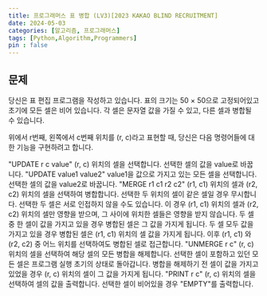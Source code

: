 ```yaml
---
title: 프로그래머스 표 병합 (LV3)[2023 KAKAO BLIND RECRUITMENT] 
date: 2024-05-03
categories: [알고리즘, 프로그래머스]
tags: [Python,Algorithm,Programmers]
pin : false
---
```

## 문제

당신은 표 편집 프로그램을 작성하고 있습니다.
표의 크기는 50 × 50으로 고정되어있고 초기에 모든 셀은 비어 있습니다.
각 셀은 문자열 값을 가질 수 있고, 다른 셀과 병합될 수 있습니다.

위에서 r번째, 왼쪽에서 c번째 위치를 (r, c)라고 표현할 때, 당신은 다음 명령어들에 대한 기능을 구현하려고 합니다.

"UPDATE r c value"
(r, c) 위치의 셀을 선택합니다.
선택한 셀의 값을 value로 바꿉니다.
"UPDATE value1 value2"
value1을 값으로 가지고 있는 모든 셀을 선택합니다.
선택한 셀의 값을 value2로 바꿉니다.
"MERGE r1 c1 r2 c2"
(r1, c1) 위치의 셀과 (r2, c2) 위치의 셀을 선택하여 병합합니다.
선택한 두 위치의 셀이 같은 셀일 경우 무시합니다.
선택한 두 셀은 서로 인접하지 않을 수도 있습니다. 이 경우 (r1, c1) 위치의 셀과 (r2, c2) 위치의 셀만 영향을 받으며, 그 사이에 위치한 셀들은 영향을 받지 않습니다.
두 셀 중 한 셀이 값을 가지고 있을 경우 병합된 셀은 그 값을 가지게 됩니다.
두 셀 모두 값을 가지고 있을 경우 병합된 셀은 (r1, c1) 위치의 셀 값을 가지게 됩니다.
이후 (r1, c1) 와 (r2, c2) 중 어느 위치를 선택하여도 병합된 셀로 접근합니다.
"UNMERGE r c"
(r, c) 위치의 셀을 선택하여 해당 셀의 모든 병합을 해제합니다.
선택한 셀이 포함하고 있던 모든 셀은 프로그램 실행 초기의 상태로 돌아갑니다.
병합을 해제하기 전 셀이 값을 가지고 있었을 경우 (r, c) 위치의 셀이 그 값을 가지게 됩니다.
"PRINT r c"
(r, c) 위치의 셀을 선택하여 셀의 값을 출력합니다.
선택한 셀이 비어있을 경우 "EMPTY"를 출력합니다.
